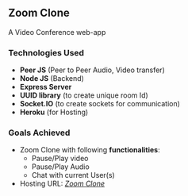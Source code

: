 ## Zoom Clone
A Video Conference web-app

### Technologies Used
* **Peer JS** (Peer to Peer Audio, Video transfer)
* **Node JS** (Backend)
* **Express Server**
* **UUID library** (to create unique room Id)
* **Socket.IO** (to create sockets for communication)
* **Heroku** (for Hosting)

### Goals Achieved
* Zoom Clone with following **functionalities**:
    * Pause/Play video 
    * Pause/Play Audio
    * Chat with current User(s)
* Hosting URL: *[Zoom Clone](https://zoom-clone-dk.herokuapp.com/)* 